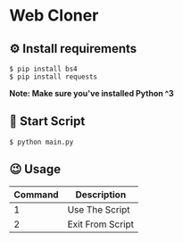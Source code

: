 # Web Cloner


## ⚙️ Install requirements
```
$ pip install bs4
$ pip install requests
```


**Note: Make sure you've installed Python ^3**

## 🔧 Start Script
```
$ python main.py
```

## 😉 Usage
| Command | Description |
|---|---|
| 1 | Use The Script |
| 2 | Exit From Script |
